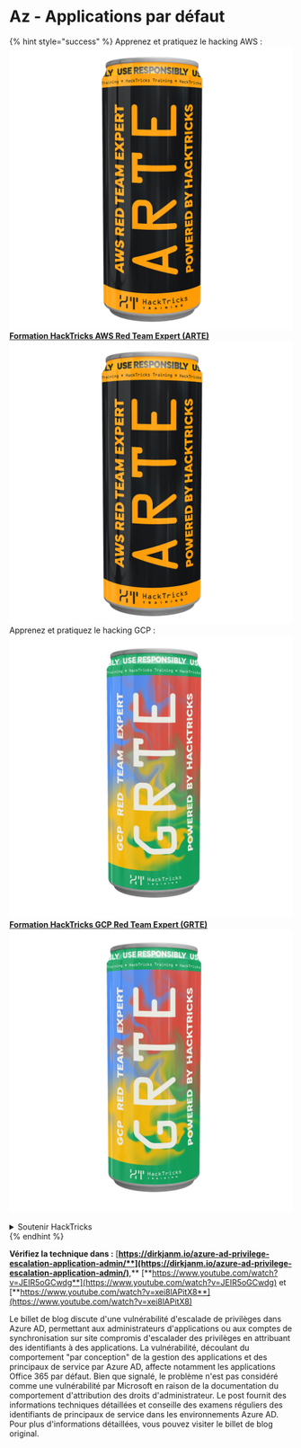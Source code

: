 # Az - Applications par défaut

{% hint style="success" %}
Apprenez et pratiquez le hacking AWS :<img src="../../../../.gitbook/assets/image (1) (1) (1) (1).png" alt="" data-size="line">[**Formation HackTricks AWS Red Team Expert (ARTE)**](https://training.hacktricks.xyz/courses/arte)<img src="../../../../.gitbook/assets/image (1) (1) (1) (1).png" alt="" data-size="line">\
Apprenez et pratiquez le hacking GCP : <img src="../../../../.gitbook/assets/image (2) (1).png" alt="" data-size="line">[**Formation HackTricks GCP Red Team Expert (GRTE)**<img src="../../../../.gitbook/assets/image (2) (1).png" alt="" data-size="line">](https://training.hacktricks.xyz/courses/grte)

<details>

<summary>Soutenir HackTricks</summary>

* Consultez les [**plans d'abonnement**](https://github.com/sponsors/carlospolop) !
* **Rejoignez le** 💬 [**groupe Discord**](https://discord.gg/hRep4RUj7f) ou le [**groupe telegram**](https://t.me/peass) ou **suivez** nous sur **Twitter** 🐦 [**@hacktricks\_live**](https://twitter.com/hacktricks_live)**.**
* **Partagez des astuces de hacking en soumettant des PRs aux** [**HackTricks**](https://github.com/carlospolop/hacktricks) et [**HackTricks Cloud**](https://github.com/carlospolop/hacktricks-cloud) dépôts github.

</details>
{% endhint %}

**Vérifiez la technique dans :** [**https://dirkjanm.io/azure-ad-privilege-escalation-application-admin/**](https://dirkjanm.io/azure-ad-privilege-escalation-application-admin/)**,** [**https://www.youtube.com/watch?v=JEIR5oGCwdg**](https://www.youtube.com/watch?v=JEIR5oGCwdg) et [**https://www.youtube.com/watch?v=xei8lAPitX8**](https://www.youtube.com/watch?v=xei8lAPitX8)

Le billet de blog discute d'une vulnérabilité d'escalade de privilèges dans Azure AD, permettant aux administrateurs d'applications ou aux comptes de synchronisation sur site compromis d'escalader des privilèges en attribuant des identifiants à des applications. La vulnérabilité, découlant du comportement "par conception" de la gestion des applications et des principaux de service par Azure AD, affecte notamment les applications Office 365 par défaut. Bien que signalé, le problème n'est pas considéré comme une vulnérabilité par Microsoft en raison de la documentation du comportement d'attribution des droits d'administrateur. Le post fournit des informations techniques détaillées et conseille des examens réguliers des identifiants de principaux de service dans les environnements Azure AD. Pour plus d'informations détaillées, vous pouvez visiter le billet de blog original.

